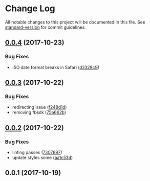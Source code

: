 # Change Log

All notable changes to this project will be documented in this file. See [standard-version](https://github.com/conventional-changelog/standard-version) for commit guidelines.

<a name="0.0.4"></a>
## [0.0.4](https://github.com/robdesisto/cub-pack-site/compare/v0.0.3...v0.0.4) (2017-10-23)


### Bug Fixes

* ISO date format breaks in Safari ([d3328c9](https://github.com/robdesisto/cub-pack-site/commit/d3328c9))



<a name="0.0.3"></a>
## [0.0.3](https://github.com/robdesisto/cub-pack-site/compare/v0.0.2...v0.0.3) (2017-10-22)


### Bug Fixes

* redirecting issue ([f248d1d](https://github.com/robdesisto/cub-pack-site/commit/f248d1d))
* removing fbsdk ([75a662b](https://github.com/robdesisto/cub-pack-site/commit/75a662b))



<a name="0.0.2"></a>
## [0.0.2](https://github.com/robdesisto/cub-pack-site/compare/v0.0.1...v0.0.2) (2017-10-22)


### Bug Fixes

* linting passes ([7307897](https://github.com/robdesisto/cub-pack-site/commit/7307897))
* update styles some ([aa1c53d](https://github.com/robdesisto/cub-pack-site/commit/aa1c53d))



<a name="0.0.1"></a>
## 0.0.1 (2017-10-19)
